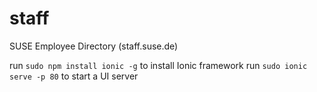 # staff
SUSE Employee Directory (staff.suse.de)

run `sudo npm install ionic -g` to install Ionic framework
run `sudo ionic serve -p 80` to start a UI server
